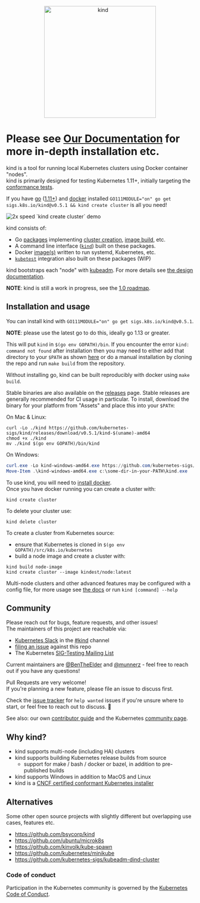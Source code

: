 <p align="center"><img alt="kind" src="./logo/logo.png" width="300x" /></p>

# Please see [Our Documentation](https://kind.sigs.k8s.io/docs/user/quick-start/) for more in-depth installation etc.

kind is a tool for running local Kubernetes clusters using Docker container "nodes".  
kind is primarily designed for testing Kubernetes 1.11+, initially targeting the [conformance tests].

If you have [go] ([1.11+][go-supported]) and [docker] installed `GO111MODULE="on" go get sigs.k8s.io/kind@v0.5.1 && kind create cluster` is all you need!

<img src="https://gist.githubusercontent.com/BenTheElder/621bc321fc6d9506fd936feb36d32dd0/raw/13fe81c219e64b4917575c8988e06719c072c7f1/kind-demo.gif" alt="2x speed `kind create cluster` demo" />

kind consists of:
- Go [packages][packages] implementing [cluster creation][cluster package], [image build][build package], etc.
- A command line interface ([`kind`][kind cli]) built on these packages.
- Docker [image(s)][images] written to run systemd, Kubernetes, etc.
- [`kubetest`][kubetest] integration also built on these packages (WIP)

kind bootstraps each "node" with [kubeadm][kubeadm]. For more details see [the design documentation][design doc].

**NOTE**: kind is still a work in progress, see the [1.0 roadmap].

## Installation and usage

You can install kind with `GO111MODULE="on" go get sigs.k8s.io/kind@v0.5.1`.

**NOTE**: please use the latest go to do this, ideally go 1.13 or greater.

This will put `kind` in `$(go env GOPATH)/bin`. If you encounter the error
`kind: command not found` after installation then you may need to either add that directory to your `$PATH` as
shown [here](https://golang.org/doc/code.html#GOPATH) or do a manual installation by cloning the repo and run 
`make build` from the repository.

Without installing go, kind can be built reproducibly with docker using `make build`.

Stable binaries are also available on the [releases] page. Stable releases are
generally recommended for CI usage in particular.
To install, download the binary for your platform from "Assets" and place this
into your `$PATH`:

On Mac & Linux:

```console
curl -Lo ./kind https://github.com/kubernetes-sigs/kind/releases/download/v0.5.1/kind-$(uname)-amd64
chmod +x ./kind
mv ./kind $(go env GOPATH)/bin/kind
```

On Windows:

```powershell
curl.exe -Lo kind-windows-amd64.exe https://github.com/kubernetes-sigs/kind/releases/download/v0.5.1/kind-windows-amd64
Move-Item .\kind-windows-amd64.exe c:\some-dir-in-your-PATH\kind.exe
```

To use kind, you will need to [install docker].  
Once you have docker running you can create a cluster with:

```console
kind create cluster
```

To delete your cluster use:

```console
kind delete cluster
```

<!--TODO(bentheelder): improve this part of the guide-->
To create a cluster from Kubernetes source:
- ensure that Kubernetes is cloned in `$(go env GOPATH)/src/k8s.io/kubernetes`
- build a node image and create a cluster with:
```console
kind build node-image
kind create cluster --image kindest/node:latest
```

Multi-node clusters and other advanced features may be configured with a config
file, for more usage see [the docs][user guide] or run `kind [command] --help`

## Community

Please reach out for bugs, feature requests, and other issues!  
The maintainers of this project are reachable via:

- [Kubernetes Slack] in the [#kind] channel
- [filing an issue] against this repo
- The Kubernetes [SIG-Testing Mailing List]

Current maintainers are [@BenTheElder] and [@munnerz] - feel free to
reach out if you have any questions!

Pull Requests are very welcome!  
If you're planning a new feature, please file an issue to discuss first.

Check the [issue tracker] for `help wanted` issues if you're unsure where to
start, or feel free to reach out to discuss. 🙂

See also: our own [contributor guide] and the Kubernetes [community page].

## Why kind?

- kind supports multi-node (including HA) clusters
- kind supports building Kubernetes release builds from source
  - support for make / bash / docker or bazel, in addition to pre-published builds
- kind supports Windows in addition to MacOS and Linux
- kind is a [CNCF certified conformant Kubernetes installer](https://landscape.cncf.io/selected=kind)

## Alternatives

Some other open source projects with slightly different but overlapping use cases, features etc.

- https://github.com/bsycorp/kind
- https://github.com/ubuntu/microk8s
- https://github.com/kinvolk/kube-spawn
- https://github.com/kubernetes/minikube
- https://github.com/kubernetes-sigs/kubeadm-dind-cluster

### Code of conduct

Participation in the Kubernetes community is governed by the [Kubernetes Code of Conduct].

<!--links-->
[go]: https://golang.org/
[go-supported]: https://golang.org/doc/devel/release.html#policy
[docker]: https://www.docker.com/
[community page]: http://kubernetes.io/community/
[Kubernetes Code of Conduct]: code-of-conduct.md
[Go Report Card Badge]: https://goreportcard.com/badge/sigs.k8s.io/kind
[Go Report Card]: https://goreportcard.com/report/sigs.k8s.io/kind
[conformance tests]: https://github.com/kubernetes/community/blob/master/contributors/devel/sig-architecture/conformance-tests.md
[packages]: ./pkg
[cluster package]: ./pkg/cluster
[build package]: ./pkg/build
[kind cli]: ./main.go
[images]: ./images
[kubetest]: https://github.com/kubernetes/test-infra/tree/master/kubetest
[kubeadm]: https://kubernetes.io/docs/reference/setup-tools/kubeadm/kubeadm/
[design doc]: https://kind.sigs.k8s.io/docs/design/initial
[user guide]: https://kind.sigs.k8s.io/docs/user/quick-start
[SIG-Testing Mailing List]: https://groups.google.com/forum/#!forum/kubernetes-sig-testing
[issue tracker]: https://github.com/kubernetes-sigs/kind/issues
[filing an issue]: https://github.com/kubernetes-sigs/kind/issues/new
[Kubernetes Slack]: http://slack.k8s.io/
[#kind]: https://kubernetes.slack.com/messages/CEKK1KTN2/
[1.0 roadmap]:  https://kind.sigs.k8s.io/docs/contributing/1.0-roadmap
[install docker]: https://docs.docker.com/install/
[@BenTheElder]: https://github.com/BenTheElder
[@munnerz]: https://github.com/munnerz
[contributor guide]: https://kind.sigs.k8s.io/docs/contributing/getting-started
[releases]: https://github.com/kubernetes-sigs/kind/releases
